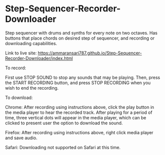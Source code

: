 # Step-Sequencer-Recorder-Downloader
Step sequencer with drums and synths for every note on two octaves. Has buttons that place chords on desired step of sequencer, and recording or downloading capabilities.

Link to live site: https://ammaransari787.github.io/Step-Sequencer-Recorder-Downloader/index.html

To record: 

First use STOP SOUND to stop any sounds that may be playing. Then, press the START RECORDING button, and press STOP RECORDING when you wish to end the recording.

To download: 

Chrome: After recording using instructions above, click the play button in the media player to hear the recorded track. After playing for a period of time, three vertical dots will appear in the media player, which can be clicked to present user the option to download the sound. 

Firefox: After recording using instructions above, right click media player and save audio. 

Safari: Downloading not supported on Safari at this time. 
